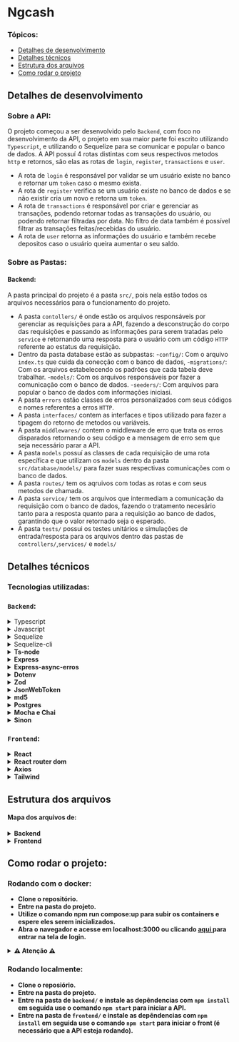 <h1> Ngcash </h1>

### Tópicos:
 <ul>
    <li> <a href="#dev_details"> Detalhes de desenvolvimento </a> </li>
    <li> <a href="#tech_details"> Detalhes técnicos </a> </li>
    <li> <a href="#file_struct"> Estrutura dos arquivos </a> </li>
    <li> <a href="#run_project"> Como rodar o projeto </a> </li>
 </ul>

<h2 id="dev_details"> Detalhes de desenvolvimento </h2>

### Sobre a API:

O projeto começou a ser desenvolvido pelo ```Backend```, com foco no desenvolvimento da API, o projeto em sua maior parte foi escrito utilizando ```Typescript```, e utilizando o Sequelize para se comunicar e popular o banco de dados. A API possuí 4 rotas distintas com seus respectivos metodos ```http``` e retornos, são elas as rotas de ```login```, ```register```, ```transactions``` e ```user```.

- A rota de ```login``` é responsável por validar se um usuário existe no banco e retornar um ```token``` caso o mesmo exista.
- A rota de ```register``` verifica se um usuário existe no banco de dados e se não existir cria um novo e retorna um ```token```.
- A rota de ```transactions``` é responsável por criar e gerenciar as transações, podendo retornar todas as transações do usuário, ou podendo retornar filtradas por data. No filtro de data também é possível filtrar as transações feitas/recebidas do usuário.
- A rota de ```user``` retorna as informações do usuário e também recebe depositos caso o usuário queira aumentar o seu saldo.    

### Sobre as Pastas:

#### Backend:
A pasta principal do projeto é a pasta ```src/```, pois nela estão todos os arquivos necessários para o funcionamento do projeto. 

- A pasta ```contollers/``` é onde estão os arquivos responsáveis por gerenciar as requisições para a API, fazendo a desconstrução do corpo das requisições e passando as informações para serem tratadas pelo ```service``` e retornando uma resposta para o usuário com um código ```HTTP``` referente ao estatus da requisição.
- Dentro da pasta database estão as subpastas: 
    -```config/```: Com o arquivo ```index.ts``` que cuida da conecção com o banco de dados,
    -```migrations/```: Com os arquivos estabelecendo os padrões que cada tabela deve trabalhar.
    -```models/```: Com os arquivos responsáveis por fazer a comunicação com o banco de dados.
    -```seeders/```: Com arquivos para popular o banco de dados com informações iniciasi.
- A pasta ```errors``` estão classes de erros personalizados com seus códigos e nomes referentes a erros ```HTTP```.
- A pasta ```interfaces/``` contem as interfaces e tipos utilizado para fazer a tipagem do retorno de metodos ou variáveis.
- A pasta ```middlewares/``` contem o middleware de erro que trata os erros disparados retornando o seu código e a mensagem de erro sem que seja necessário parar a API.
- A pasta ```models``` possuí as classes de cada requisição de uma rota específica e que utilizam os ```models``` dentro da pasta ```src/database/models/``` para fazer suas respectivas comunicações com o banco de dados.
- A pasta ```routes/``` tem os aqruivos com todas as rotas e com seus metodos de chamada.
- A pasta ```service/``` tem os arquivos que intermediam a comunicação da requisição com o banco de dados, fazendo o tratamento necesário tanto para a resposta quanto para a requisição ao banco de dados, garantindo que o valor retornado seja o esperado.
- A pasta ```tests/``` possui os testes unitários e simulações de entrada/resposta para os arquivos dentro das pastas de ```controllers/```,```services/``` e ```models/``` 

<h2 id="tech_details"> Detalhes técnicos </h2>
 
 ### Tecnologias utilizadas:
 
 ### ```Backend```:
 <details> 
    <summary> Typescript </summary> </br>
    Typescript foi a principal linguagem utilizada para desenvolver a parte de backend do projeto. Praticamente todas as dependências tando de produção quanto de desenvolvimento utilizam a linguagem.
 </details>
 
 <details>
    <summary> Javascript </summary> </br>
     O Javascript foi utilizado apenas para desenvolver as migrations e seeders dentro das pastas <strong>/src/database/migrations</strong> e <strong>/src/database/seeders</strong> Como a dependência de desenvolvimento <strong>sequelize-cli</strong> não suporta estes arquivos em Typescript a utilização da linguagem é necessária.
 </details>
 
 <details>
    <summary> Sequelize </summary> </br>
    Sequelize foi a ORM escolhida para fazer a comunicação com o banco de dados e a criação das tabelas.
 </details>
 
  <details>
    <summary> Sequelize-cli </summary> </br>
    O sequelize-cli é uma dependência de desenvolvimento utilizada para gerar automaticamente as migrations, models, seeders e config necessários para a comunicação e população de dados no banco utilizados pelo <strong>Sequelize</stong>.
 </details>
 
  <details>
    <summary> Ts-node </summary></br>
    É utilizado para rodar os arquivos escritos em Typescript sem a necessidade de transpilar o código para javascript primeiro.
 </details>
 
 <details>
    <summary> Express </summary></br>
    Express é o framework utilizado para criar a API onde gerencia as requisições e com base na roda retorna as respostas esperadas.
 </details>
 
  <details>
    <summary> Express-async-erros </summary> </br>
    Utilizado para capturar qualquer erro disparado na aplicação e enviar diretamente para o middleware de erro.
 </details>
 
 <details>
    <summary> Dotenv </summary></br>
    O Dotenv é usado para gerenciar as variáveis de ambiente definidas no Docker e/ou no arquivo <strong>.env</strong> na pasta do backend.
 </details>
 
 <details>
    <summary> Zod </summary></br>
    Zod é utilizado para validar o corpo das requisições, se elas correspondem ao tipo esperado delas. Exemplo de uso:
    
    import z from 'zod';
        
    const body = {
        username: "someName",
        passowrd :"somePass"
    }
    
    const userSchema = z.object({
      username: z.string().min(3),
      password: z.string().min(8)
    });
    
   const parsed = userSchema.safeParse(body);
   
   if (parsed.success) return "token";
   else throw new Error("usuário invalido!");
 </details>
 
 
 <details>
    <summary> JsonWebToken </summary> </br>
    Utilizado para gerar um token único para cada usuário novo/logado e validar se um token recebido é válido. 
 </details>
 
  <details>
    <summary> md5 </summary> </br>
    Uttilizado para encripitar as senhas do usuário antes de serem enviadas para o banco de dados.
 </details>
 
  <details>
    <summary> Postgres </summary> </br>
    Banco de dados utilizado para gerenciar e guardar as informações dos usuários.
 </details>
 
  <details>
    <summary>Mocha e Chai</summary> </br>
    Utilizados para fazer os testes unitários do projeto, validando se os metodos chamados retornam o esperado.
 </details>
 
  <details>
    <summary> Sinon </summary> </br>
    Utilizado nos testes para fazer uma simulação do retorno dos metodos sem que prejudique ou popule o banco de dados indevidamente.
 </details>
 
 
### ```Frontend```:


 <details>
    <summary> React </summary> </br>
    Biblioteca utilizada para desenvolver a interface de usuário, páginas e componentes da aplicação. 
 </details>
 
  <details>
    <summary> React router dom </summary> </br>
    Utilizado para gerenciar as rotas da aplicação.
 </details>
 
  <details>
    <summary> Axios </summary> </br>
    Utilizado para fazer as requisições para a API.
 </details>
 
  <details>
    <summary>Tailwind</summary> </br>
    Biblioteca utilizada para fazer a estilização da aplicação.
 </details>

<h2 id="file_struct"> Estrutura dos arquivos </h2>

#### Mapa dos arquivos de:
<details> 
<summary> Backend </summary> </br>

    ├── src/
    │   ├── controllers/
    │   │   ├── loginController.ts
    │   │   ├── registerController.ts
    │   │   ├── transactionsController.ts
    │   │   ├── userController.ts
    │   ├── database/
    │   │   ├── config/
    │   │   │   ├── config.ts
    │   │   ├── migrations/
    │   |   |   ├── 20221115162146-Accounts.js
    │   |   |   ├── 20221115194817-Users.js
    │   |   |   ├──20221115194831-Transactions.js
    │   |   ├── models/
    │   |   |   ├── Accounts.ts
    │   |   |   ├── index.ts
    │   |   |   ├── Transactions.ts
    │   |   |   ├── Users.ts
    │   |   ├── seeders/
    │   |   |   ├── 20221115175154-Accounts.js
    │   |   |   ├── 20221115195605-Users.js
    │   |   |   ├── 20221115195620-Transactions.js
    │   ├── errors/
    │   |   ├── BadRequest.ts
    │   |   ├── ConflicError.ts
    │   |   ├── NotFound.ts
    │   ├── interfaces/
    │   |   ├── models/
    │   |   |   ├── IRegister.ts
    │   |   ├── types/
    │   |   |   ├── CashType.ts
    │   |   ├── ITransactions.ts
    │   |   ├── IUsers.ts
    │   |   ├── IUserInfo.ts
    │   ├── middlewares/
    │   |   ├── errorMiddlerware.ts
    │   ├── models/
    │   |   ├── loginModel.ts
    │   |   ├── registerModel.ts
    │   |   ├── transactionsModel.ts
    │   |   ├── userModel.ts
    │   ├── routes/
    │   │   ├── loginRoute.ts
    │   │   ├── registerRoute.ts
    │   │   ├── transactionsRoute.ts
    │   │   ├── userRoute.ts
    │   ├── services/
    │   │   ├── loginServce.ts
    │   │   ├── registerService.ts
    │   │   ├── transactionsService.ts
    │   │   ├── userService.ts
    │   ├── tests/
    │   │   ├── mocks/
    │   │   │   ├── transactionsMocks;.ts
    │   │   │   ├── userMocks.ts
    │   │   ├── unit/
    │   │   │   ├── controllers/
    │   │   │   │   ├── loginController.test.ts
    │   │   │   │   ├── loginController.test.ts
    │   │   │   │   ├── transactionsController.test.ts
    │   │   │   │   ├── userController.test.ts
    │   │   │   ├── models/
    │   │   │   │   ├── loginModel.ts
    │   │   │   │   ├── registerModel.ts
    │   │   │   │   ├── transactionsModel.ts
    │   │   │   │   ├── userModel.ts
    │   │   │   ├── service/
    │   │   │   │   ├── loginService.ts
    │   │   │   │   ├── registerService.ts
    │   │   │   │   ├── transactionsService.ts
    │   │   │   │   ├── userService.ts
    ├── .dockerignore
    ├── .gitignore
    ├── .sequelizerc
    ├── Dockerfile
    ├── package-lock.json
    ├── package.json
    ├── tsconfig.json

</details>

<details>
    <summary> Frontend </summary>
       
    ├── src/
    │   ├── api/
    │   │   ├── backendApi.js
    │   ├── components/
    │   │   ├── DoTransaction.js
    │   │   ├── GenericHeader.js
    │   │   ├── Header.js
    │   ├── context/
    │   │   ├── context.js
    │   │   ├── Provider.js
    │   ├── pages/
    │   │   ├── Deposit.js
    │   │   ├── Home.js
    │   │   ├── Login.js
    │   │   ├── NotFound.js
    │   │   ├── Register.js
    │   │   ├── Transactions.js
    │   ├── app.js
    │   ├── App.test.js
    │   ├── index.css
    │   ├── index.js
    │   ├── logo.svg
    │   ├── reportWebVitals.js
    │   ├── setupTests.js
    ├── .dockerignore
    ├── .gitignore
    ├── Dockerfile
    ├── package-lock.json
    ├── package.json
    ├── postcss.config
    ├── tailwind.config.js    
    
</details>


<h2 id="run_project"> Como rodar o projeto: </h2>

### Rodando com o docker:

  <ul>
    <li> Clone o repositório. </li>
    <li> Entre na pasta do projeto. </li>
    <li> Utilize o comando npm run compose:up para subir os containers e espere eles serem inicializados. </li>
    <li> Abra o navegador e acesse em <strong>localhost:3000</strong> ou clicando <a target="_blank" href="http://localhost:3000"> aqui </a>  para entrar na tela de login.</li>
  </ul>
   
<details>
    <summary> ⚠️ Atenção ⚠️ </summary></br>
    Caso ocorra algum erro na na build dos containers, utilize o comando: 
 
    npm run compose:restart:dev
</details>
  
### Rodando localmente:  

   - Clone o reposiório.
   - Entre na pasta do projeto.
   - Entre na pasta de ```backend/``` e instale as depêndencias com ```npm install``` em seguida use o comando ```npm start``` para iniciar a API.
   - Entre na pasta de ```frontend/``` e instale as depêndencias com ```npm install``` em seguida use o comando ```npm start``` para iniciar o front (é necessário que a API esteja rodando).

